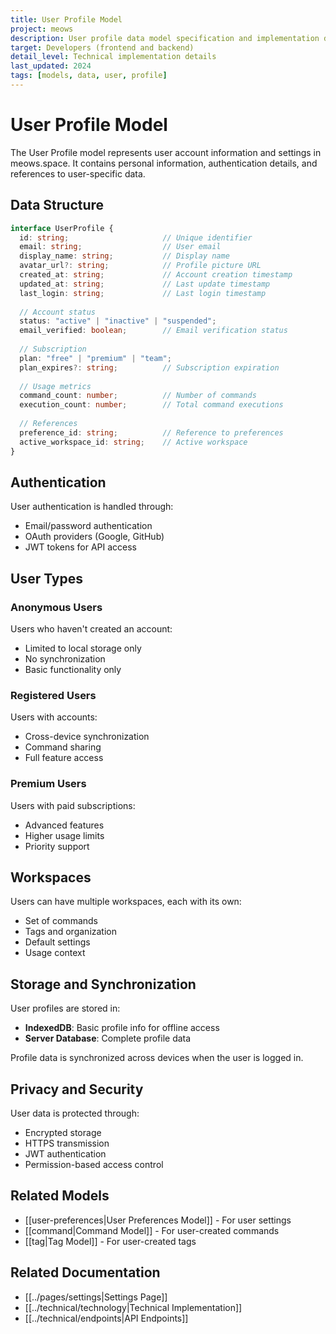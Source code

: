 ```yaml
---
title: User Profile Model
project: meows
description: User profile data model specification and implementation details
target: Developers (frontend and backend)
detail_level: Technical implementation details
last_updated: 2024
tags: [models, data, user, profile]
---
```


# User Profile Model

The User Profile model represents user account information and settings in meows.space. It contains personal information, authentication details, and references to user-specific data.

## Data Structure

```typescript
interface UserProfile {
  id: string;                     // Unique identifier
  email: string;                  // User email
  display_name: string;           // Display name
  avatar_url?: string;            // Profile picture URL
  created_at: string;             // Account creation timestamp
  updated_at: string;             // Last update timestamp
  last_login: string;             // Last login timestamp
  
  // Account status
  status: "active" | "inactive" | "suspended";
  email_verified: boolean;        // Email verification status
  
  // Subscription
  plan: "free" | "premium" | "team";
  plan_expires?: string;          // Subscription expiration
  
  // Usage metrics
  command_count: number;          // Number of commands
  execution_count: number;        // Total command executions
  
  // References
  preference_id: string;          // Reference to preferences
  active_workspace_id: string;    // Active workspace
}
```

## Authentication

User authentication is handled through:

- Email/password authentication
- OAuth providers (Google, GitHub)
- JWT tokens for API access

## User Types

### Anonymous Users

Users who haven't created an account:

- Limited to local storage only
- No synchronization
- Basic functionality only

### Registered Users

Users with accounts:

- Cross-device synchronization
- Command sharing
- Full feature access

### Premium Users

Users with paid subscriptions:

- Advanced features
- Higher usage limits
- Priority support

## Workspaces

Users can have multiple workspaces, each with its own:

- Set of commands
- Tags and organization
- Default settings
- Usage context

## Storage and Synchronization

User profiles are stored in:

- **IndexedDB**: Basic profile info for offline access
- **Server Database**: Complete profile data

Profile data is synchronized across devices when the user is logged in.

## Privacy and Security

User data is protected through:

- Encrypted storage
- HTTPS transmission
- JWT authentication
- Permission-based access control

## Related Models

- [[user-preferences|User Preferences Model]] - For user settings
- [[command|Command Model]] - For user-created commands
- [[tag|Tag Model]] - For user-created tags

## Related Documentation

- [[../pages/settings|Settings Page]]
- [[../technical/technology|Technical Implementation]]
- [[../technical/endpoints|API Endpoints]] 
